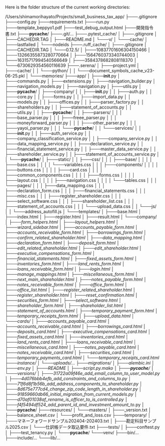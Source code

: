 Here is the folder structure of the current working directories:

/Users/shimamorihayato/Projects/small_business_tax_app/
├───.gitignore
├───config.py
├───requirements.txt
├───run.py
├───template_beppyo1.pdf
├───test_debug_output.html
├───開発指令書.txt
├───__pycache__/
├───.git/...
├───.pytest_cache/
│   ├───.gitignore
│   ├───CACHEDIR.TAG
│   ├───README.md
│   └───v/
│       └───cache/
│           ├───lastfailed
│           └───nodeids
├───.ruff_cache/
│   ├───.gitignore
│   ├───CACHEDIR.TAG
│   └───0.12.5/
│       ├───10837701606304150466
│       ├───13266355873280770664
│       ├───1564760373340744003
│       ├───16315717994540566649
│       ├───3584378682808118370
│       └───6730629354560116639
├───.serena/
│   ├───project.yml
│   ├───cache/
│   │   └───python/
│   │       └───document_symbols_cache_v23-06-25.pkl
│   └───memories/
├───app/
│   ├───__init__.py
│   ├───commands.py
│   ├───extensions.py
│   ├───navigation_builder.py
│   ├───navigation_models.py
│   ├───navigation.py
│   ├───utils.py
│   ├───__pycache__/
│   ├───company/
│   │   ├───__init__.py
│   │   ├───auth.py
│   │   ├───core.py
│   │   ├───forms.py
│   │   ├───import_data.py
│   │   ├───models.py
│   │   ├───offices.py
│   │   ├───parser_factory.py
│   │   ├───shareholders.py
│   │   ├───statement_of_accounts.py
│   │   ├───utils.py
│   │   ├───__pycache__/
│   │   ├───parsers/
│   │   │   ├───base_parser.py
│   │   │   ├───freee_parser.py
│   │   │   ├───moneyforward_parser.py
│   │   │   ├───other_parser.py
│   │   │   ├───yayoi_parser.py
│   │   │   └───__pycache__/
│   │   └───services/
│   │       ├───__init__.py
│   │       ├───auth_service.py
│   │       ├───company_classification_service.py
│   │       ├───company_service.py
│   │       ├───data_mapping_service.py
│   │       ├───declaration_service.py
│   │       ├───financial_statement_service.py
│   │       ├───master_data_service.py
│   │       ├───shareholder_service.py
│   │       ├───statement_of_accounts_service.py
│   │       └───__pycache__/
│   ├───static/
│   │   ├───css/
│   │   │   ├───base/
│   │   │   │   ├───base.css
│   │   │   │   └───variables.css
│   │   │   ├───components/
│   │   │   │   ├───buttons.css
│   │   │   │   ├───card.css
│   │   │   │   ├───common_components.css
│   │   │   │   ├───forms.css
│   │   │   │   ├───layout.css
│   │   │   │   ├───navigation.css
│   │   │   │   └───tables.css
│   │   │   └───pages/
│   │   │       ├───data_mapping.css
│   │   │       ├───declaration_form.css
│   │   │       ├───financial_statements.css
│   │   │       ├───misc.css
│   │   │       ├───register_shareholder.css
│   │   │       ├───select_software.css
│   │   │       ├───shareholder_list.css
│   │   │       ├───statement_of_accounts.css
│   │   │       └───upload_data.css
│   │   └───js/
│   │       └───address_autofill.js
│   └───templates/
│       ├───base.html
│       ├───index.html
│       ├───register.html
│       ├───result.html
│       └───company/
│           ├───_form_helpers.html
│           ├───_layout_helpers.html
│           ├───_wizard_sidebar.html
│           ├───accounts_payable_form.html
│           ├───accounts_receivable_form.html
│           ├───borrowings_form.html
│           ├───confirm_related_shareholder.html
│           ├───data_mapping.html
│           ├───declaration_form.html
│           ├───deposit_form.html
│           ├───edit_related_shareholder.html
│           ├───edit_shareholder.html
│           ├───executive_compensations_form.html
│           ├───financial_statements.html
│           ├───fixed_assets_form.html
│           ├───inventories_form.html
│           ├───land_rents_form.html
│           ├───loans_receivable_form.html
│           ├───login.html
│           ├───manage_mappings.html
│           ├───miscellaneous_form.html
│           ├───next_main_shareholder.html
│           ├───notes_payable_form.html
│           ├───notes_receivable_form.html
│           ├───office_form.html
│           ├───office_list.html
│           ├───register_related_shareholder.html
│           ├───register_shareholder.html
│           ├───reset_confirmation.html
│           ├───securities_form.html
│           ├───select_software.html
│           ├───shareholder_form.html
│           ├───shareholder_list.html
│           ├───statement_of_accounts.html
│           ├───temporary_payment_form.html
│           ├───temporary_receipts_form.html
│           ├───upload_data.html
│           └───_cards/
│               ├───accounts_payable_card.html
│               ├───accounts_receivable_card.html
│               ├───borrowings_card.html
│               ├───deposits_card.html
│               ├───executive_compensations_card.html
│               ├───fixed_assets_card.html
│               ├───inventories_card.html
│               ├───land_rents_card.html
│               ├───loans_receivable_card.html
│               ├───miscellaneous_card.html
│               ├───notes_payable_card.html
│               ├───notes_receivable_card.html
│               ├───securities_card.html
│               ├───temporary_payments_card.html
│               └───temporary_receipts_card.html
├───instance/
│   └───uploads/...
├───migrations/
│   ├───alembic.ini
│   ├───env.py
│   ├───README
│   ├───script.py.mako
│   ├───__pycache__/
│   └───versions/
│       ├───31722a09f46e_add_email_column_to_user_model.py
│       ├───4d076bbb4efb_add_constraints_and_columns_to_.py
│       ├───71f6d8f1b56b_add_address_components_to_shareholder.py
│       ├───8d675e777cd4_change_zip_code_length_in_shareholder_.py
│       ├───91859660db66_initial_migration_from_current_models.py
│       ├───d70af01038af_rename_is_officer_to_is_controlled_.py
│       ├───f4f5494df524_add_parent_id_and_investment_amount_to_.py
│       └───__pycache__/
├───resources/
│   └───masters/
│       ├───_version.txt
│       ├───balance_sheet.csv
│       └───profit_and_loss.csv
├───temporary/
│   ├───マネーフォワードサンプル202404-202403.txt
│   ├───勘定科目サンプル2025.csv
│   └───仕訳帳データ取込要件.txt
├───tests/
│   ├───conftest.py
│   ├───test_tenancy.py
│   └───__pycache__/
└───venv/
    ├───bin/...
    ├───include/...
    └───lib/...